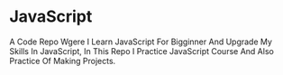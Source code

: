# JavaScript
A Code Repo Wgere I Learn JavaScript For Bigginner And Upgrade My Skills In JavaScript, In This Repo I Practice JavaScript Course And Also Practice Of Making Projects.
